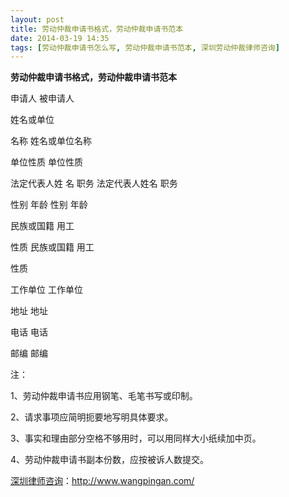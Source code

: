 ```yaml
---
layout: post
title: 劳动仲裁申请书格式，劳动仲裁申请书范本
date: 2014-03-19 14:35
tags: [劳动仲裁申请书怎么写, 劳动仲裁申请书范本, 深圳劳动仲裁律师咨询]
---
```

<strong>劳动仲裁申请书格式，劳动仲裁申请书范本</strong>

申请人 	被申请人

姓名或单位

名称
		姓名或单位名称 	

单位性质 		单位性质 
	
法定代表人姓 名 		职务 		法定代表人姓名 		职务 	

性别 		年龄 		性别 		年龄 	

民族或国籍 		用工

性质
		民族或国籍 		用工

性质
	
工作单位 		工作单位 	

地址 		地址 	

电话 		电话 	

邮编 		邮编 	

注：

1、劳动仲裁申请书应用钢笔、毛笔书写或印制。

2、请求事项应简明扼要地写明具体要求。

3、事实和理由部分空格不够用时，可以用同样大小纸续加中页。

4、劳动仲裁申请书副本份数，应按被诉人数提交。

<a href="http://www.wangpingan.com/">深圳律师咨询</a>：<a href="http://www.wangpingan.com/">http://www.wangpingan.com/</a>


